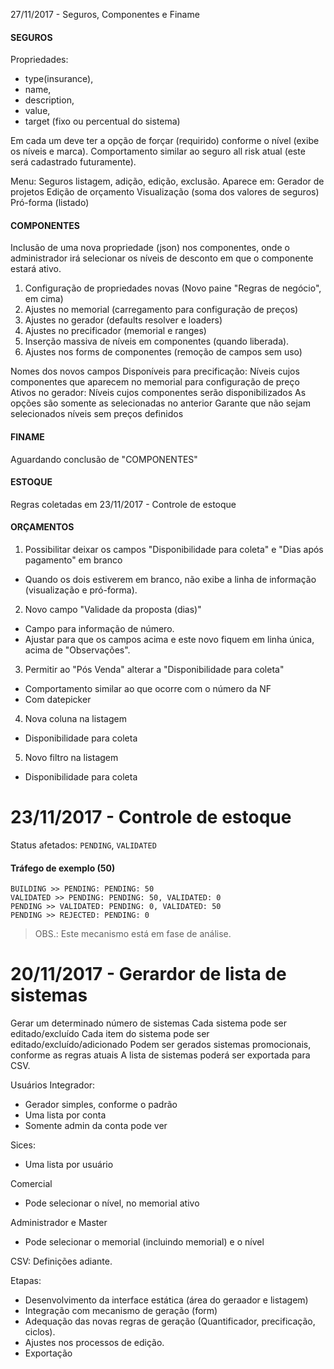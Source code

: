 27/11/2017 - Seguros, Componentes e Finame

#### SEGUROS ####
Propriedades: 
- type(insurance), 
- name, 
- description, 
- value, 
- target (fixo ou percentual do sistema)

Em cada um deve ter a opção de forçar (requirido) conforme o nível (exibe os níveis e marca).
Comportamento similar ao seguro all risk atual (este será cadastrado futuramente).

Menu: Seguros
listagem, adição, edição, exclusão.
Aparece em:
Gerador de projetos
Edição de orçamento
Visualização (soma dos valores de seguros)
Pró-forma (listado)

#### COMPONENTES ####
Inclusão de uma nova propriedade (json) nos componentes, onde o administrador irá selecionar os níveis de desconto em que o componente estará ativo.

1. Configuração de propriedades novas (Novo paine "Regras de negócio", em cima)
2. Ajustes no memorial (carregamento para configuração de preços)
3. Ajustes no gerador (defaults resolver e loaders)
4. Ajustes no precificador (memorial e ranges)
5. Inserção massiva de níveis em componentes (quando liberada).
6. Ajustes nos forms de componentes (remoção de campos sem uso)

Nomes dos novos campos
Disponíveis para precificação: 
Níveis cujos componentes que aparecem no memorial para configuração de preço
Ativos no gerador: 
Níveis cujos componentes serão disponibilizados 
As opções são somente as selecionadas no anterior
Garante que não sejam selecionados níveis sem preços definidos

#### FINAME ####
Aguardando conclusão de "COMPONENTES"

#### ESTOQUE ####
Regras coletadas em 23/11/2017 - Controle de estoque

#### ORÇAMENTOS ####
1. Possibilitar deixar os campos "Disponibilidade para coleta" e "Dias após pagamento" em branco
- Quando os dois estiverem em branco, não exibe a linha de informação (visualização e pró-forma).

2. Novo campo "Validade da proposta (dias)"
- Campo para informação de número.
- Ajustar para que os campos acima e este novo fiquem em linha única, acima de "Observações".

3. Permitir ao "Pós Venda" alterar a "Disponibilidade para coleta"
- Comportamento similar ao que ocorre com o número da NF
- Com datepicker

4. Nova coluna na listagem
- Disponibilidade para coleta

5. Novo filtro na listagem
- Disponibilidade para coleta

 
23/11/2017 - Controle de estoque
==========================================
Status afetados: `PENDING`, `VALIDATED`

#### Tráfego de exemplo (50) ####
```
BUILDING >> PENDING: PENDING: 50
VALIDATED >> PENDING: PENDING: 50, VALIDATED: 0
PENDING >> VALIDATED: PENDING: 0, VALIDATED: 50
PENDING >> REJECTED: PENDING: 0
```
> OBS.: Este mecanismo está em fase de análise.

20/11/2017 - Gerardor de lista de sistemas
==========================================
Gerar um determinado número de sistemas
Cada sistema pode ser editado/excluído
Cada item do sistema pode ser editado/excluído/adicionado
Podem ser gerados sistemas promocionais, conforme as regras atuais
A lista de sistemas poderá ser exportada para CSV.

Usuários
Integrador: 
- Gerador simples, conforme o padrão
- Uma lista por conta
- Somente admin da conta pode ver

Sices:
- Uma lista por usuário

Comercial
- Pode selecionar o nível, no memorial ativo

Administrador e Master
- Pode selecionar o memorial (incluindo memorial) e o nível

CSV: Definições adiante.

Etapas:
- Desenvolvimento da interface estática (área do geraador e listagem)
- Integração com mecanismo de geração (form)
- Adequação das novas regras de geração (Quantificador, precificação, ciclos).
- Ajustes nos processos de edição.
- Exportação

